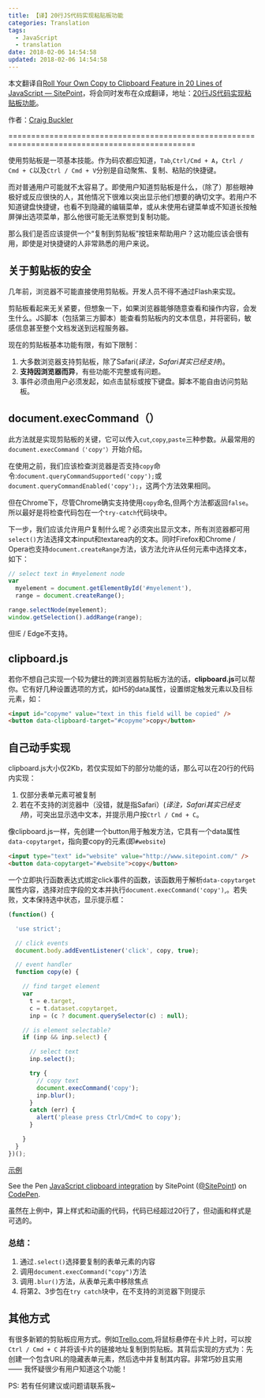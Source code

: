 ```yaml
---
title: 【译】20行JS代码实现粘贴板功能
categories: Translation
tags:
  - JavaScript
  - translation
date: 2018-02-06 14:54:58
updated: 2018-02-06 14:54:58
---
```



本文翻译自[Roll Your Own Copy to Clipboard Feature in 20 Lines of JavaScript — SitePoint](https://www.sitepoint.com/javascript-copy-to-clipboard/)，将会同时发布在众成翻译，地址：[20行JS代码实现粘贴板功能](http://zcfy.cc/article/roll-your-own-copy-to-clipboard-feature-in-20-lines-of-javascript-sitepoint)。

作者：[Craig Buckler](https://www.sitepoint.com/author/craig-buckler/)

===============================================================================================

使用剪贴板是一项基本技能。作为码农都应知道，`Tab`,`Ctrl/Cmd + A`，`Ctrl / Cmd + C`以及`Ctrl / Cmd + V`分别是自动聚焦、复制、粘贴的快捷键。

而对普通用户可能就不太容易了。即使用户知道剪贴板是什么，（除了）那些眼神极好或反应很快的人，其他情况下很难以突出显示他们想要的确切文字。若用户不知道键盘快捷键，也看不到隐藏的编辑菜单，或从未使用右键菜单或不知道长按触屏弹出选项菜单，那么他很可能无法察觉到复制功能。

那么我们是否应该提供一个“复制到剪贴板”按钮来帮助用户？这功能应该会很有用，即使是对快捷键的人非常熟悉的用户来说。

## 关于剪贴板的安全
几年前，浏览器不可能直接使用剪贴板。开发人员不得不通过Flash来实现。

剪贴板看起来无关紧要，但想象一下，如果浏览器能够随意查看和操作内容，会发生什么。JS脚本（包括第三方脚本）能查看剪贴板内的文本信息，并将密码，敏感信息甚至整个文档发送到远程服务器。

现在的剪贴板基本功能有限，有如下限制：
1. 大多数浏览器支持剪贴板，除了Safari(*译注，Safari其实已经支持*)。
2. **支持因浏览器而异**，有些功能不完整或有问题。
3. 事件必须由用户必须发起，如点击鼠标或按下键盘。脚本不能自由访问剪贴板。

## document.execCommand（）
此方法就是实现剪贴板的关键，它可以传入`cut`,`copy`,`paste`三种参数。从最常用的`document.execCommand（'copy'）`开始介绍。

在使用之前，我们应该检查浏览器是否支持`copy`命令:`document.queryCommandSupported('copy');`或`document.queryCommandEnabled('copy');`，这两个方法效果相同。

但在Chrome下，尽管Chrome确实支持使用`copy`命名,但两个方法都返回`false`。所以最好是将检查代码包在一个`try-catch`代码块中。

下一步，我们应该允许用户复制什么呢？必须突出显示文本，所有浏览器都可用`select()`方法选择文本input和textarea内的文本。同时Firefox和Chrome / Opera也支持`document.createRange`方法，该方法允许从任何元素中选择文本，如下：
```js
// select text in #myelement node
var
  myelement = document.getElementById('#myelement'),
  range = document.createRange();

range.selectNode(myelement);
window.getSelection().addRange(range);
```
但IE / Edge不支持。

## clipboard.js
若你不想自己实现一个较为健壮的跨浏览器剪贴板方法的话，**clipboard.js**可以帮你。它有好几种设置选项的方式，如H5的data属性，设置绑定触发元素以及目标元素，如：
```html
<input id="copyme" value="text in this field will be copied" />
<button data-clipboard-target="#copyme">copy</button>
```
## 自己动手实现
clipboard.js大小仅2Kb，若仅实现如下的部分功能的话，那么可以在20行的代码内实现：
1. 仅部分表单元素可被复制
2. 若在不支持的浏览器中（没错，就是指Safari）(*译注，Safari其实已经支持*)，可突出显示选中文本，并提示用户按`Ctrl / Cmd + C`。

像clipboard.js一样，先创建一个button用于触发方法，它具有一个data属性`data-copytarget`，指向要copy的元素(即`#website`)
```html
<input type="text" id="website" value="http://www.sitepoint.com/" />
<button data-copytarget="#website">copy</button>
```
一个立即执行函数表达式绑定click事件的函数，该函数用于解析`data-copytarget`属性内容，选择对应字段的文本并执行`document.execCommand('copy')`,。若失败，文本保持选中状态，显示提示框：
```js
(function() {

  'use strict';

  // click events
  document.body.addEventListener('click', copy, true);

  // event handler
  function copy(e) {

    // find target element
    var
      t = e.target,
      c = t.dataset.copytarget,
      inp = (c ? document.querySelector(c) : null);

    // is element selectable?
    if (inp && inp.select) {

      // select text
      inp.select();

      try {
        // copy text
        document.execCommand('copy');
        inp.blur();
      }
      catch (err) {
        alert('please press Ctrl/Cmd+C to copy');
      }

    }
  }
})();
```

[示例](https://codepen.io/SitePoint/pen/vNvEwE/)

<p data-height="265" data-theme-id="0" data-slug-hash="vNvEwE" data-default-tab="css,result" data-user="SitePoint" data-embed-version="2" data-pen-title="JavaScript clipboard integration" class="codepen">See the Pen <a href="https://codepen.io/SitePoint/pen/vNvEwE/">JavaScript clipboard integration</a> by SitePoint (<a href="https://codepen.io/SitePoint">@SitePoint</a>) on <a href="https://codepen.io">CodePen</a>.</p>
<script async src="https://production-assets.codepen.io/assets/embed/ei.js"></script>


虽然在上例中，算上样式和动画的代码，代码已经超过20行了，但动画和样式是可选的。

### 总结：
1. 通过`.select()`选择要复制的表单元素的内容
2. 调用`document.execCommand("copy")`方法
3. 调用`.blur()`方法，从表单元素中移除焦点
4. 将第2、3步包在`try catch`块中，在不支持的浏览器下则提示

## 其他方式
有很多新颖的剪贴板应用方式。例如[Trello.com](https://trello.com/),将鼠标悬停在卡片上时，可以按`Ctrl / Cmd + C` 并将该卡片的链接地址复制到剪贴板。其背后实现的方式为：先创建一个包含URL的隐藏表单元素，然后选中并复制其内容。非常巧妙且实用 —— 我怀疑很少有用户知道这个功能！

PS: 若有任何建议或问题请联系我~